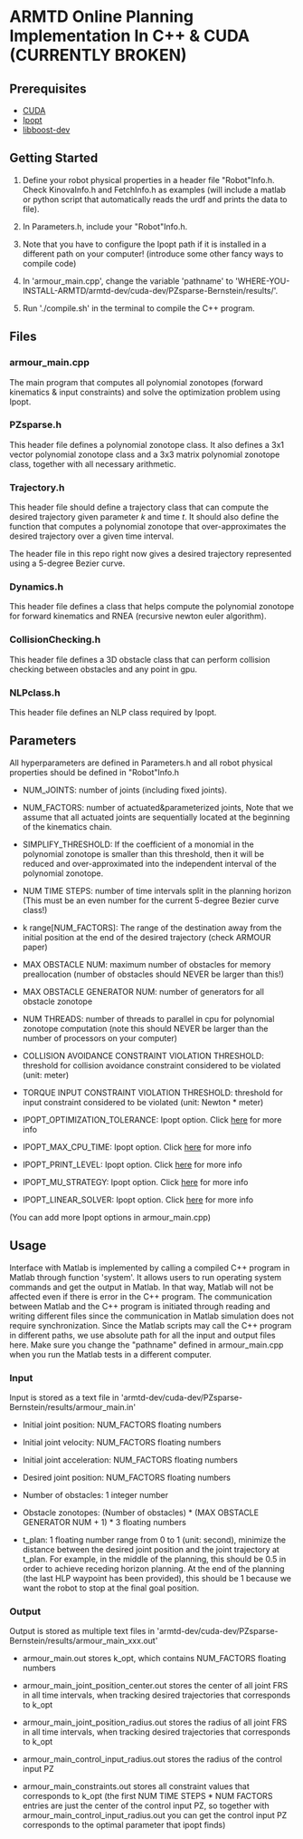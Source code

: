 # ARMTD Online Planning Implementation In C++ & CUDA (CURRENTLY BROKEN)

## Prerequisites
* [CUDA](https://developer.nvidia.com/cuda-downloads)
* [Ipopt](https://coin-or.github.io/Ipopt/INSTALL.html)
* [libboost-dev](https://www.boost.org/)

## Getting Started
1. Define your robot physical properties in a header file "Robot"Info.h. Check KinovaInfo.h and FetchInfo.h as examples (will include a matlab or python script that automatically reads the urdf and prints the data to file).

2. In Parameters.h, include your "Robot"Info.h.

3. Note that you have to configure the Ipopt path if it is installed in a different path on your computer! (introduce some other fancy ways to compile code)

4. In 'armour_main.cpp', change the variable 'pathname' to 'WHERE-YOU-INSTALL-ARMTD/armtd-dev/cuda-dev/PZsparse-Bernstein/results/'.

5. Run './compile.sh' in the terminal to compile the C++ program.

## Files
### armour_main.cpp
The main program that computes all polynomial zonotopes (forward kinematics & input constraints) and solve the optimization problem using Ipopt.

### PZsparse.h
This header file defines a polynomial zonotope class. It also defines a 3x1 vector polynomial zonotope class and a 3x3 matrix polynomial zonotope class, together with all necessary arithmetic.

### Trajectory.h
This header file should define a trajectory class that can compute the desired trajectory given parameter _k_ and time _t_. It should also define the function that computes a polynomial zonotope that over-approximates the desired trajectory over a given time interval.

The header file in this repo right now gives a desired trajectory represented using a 5-degree Bezier curve.

### Dynamics.h
This header file defines a class that helps compute the polynomial zonotope for forward kinematics and RNEA (recursive newton euler algorithm).

### CollisionChecking.h
This header file defines a 3D obstacle class that can perform collision checking between obstacles and any point in gpu.

### NLPclass.h
This header file defines an NLP class required by Ipopt. 

## Parameters
All hyperparameters are defined in Parameters.h and all robot physical properties should be defined in "Robot"Info.h

* NUM_JOINTS: number of joints (including fixed joints).

* NUM_FACTORS: number of actuated&parameterized joints, Note that we assume that all actuated joints are sequentially located at the beginning of the kinematics chain.

* SIMPLIFY_THRESHOLD: If the coefficient of a monomial in the polynomial zonotope is smaller than this threshold, then it will be reduced and over-approximated into the independent interval of the polynomial zonotope.

* NUM TIME STEPS: number of time intervals split in the planning horizon (This must be an even number for the current 5-degree Bezier curve class!)

* k range[NUM_FACTORS]: The range of the destination away from the initial position at the end of the desired trajectory (check ARMOUR paper)

* MAX OBSTACLE NUM: maximum number of obstacles for memory preallocation (number of obstacles should NEVER be larger than this!)

* MAX OBSTACLE GENERATOR NUM: number of generators for all obstacle zonotope

* NUM THREADS: number of threads to parallel in cpu for polynomial zonotope computation (note this should NEVER be larger than the number of processors on your computer)

* COLLISION AVOIDANCE CONSTRAINT VIOLATION THRESHOLD: threshold for collision avoidance constraint considered to be violated (unit: meter)

* TORQUE INPUT CONSTRAINT VIOLATION THRESHOLD: threshold for input constraint considered to be violated (unit: Newton * meter)

* IPOPT_OPTIMIZATION_TOLERANCE: Ipopt option. Click [here](https://coin-or.github.io/Ipopt/OPTIONS.html#OPT_tol) for more info

* IPOPT_MAX_CPU_TIME: Ipopt option. Click [here](https://coin-or.github.io/Ipopt/OPTIONS.html#OPT_max_cpu_time) for more info

* IPOPT_PRINT_LEVEL: Ipopt option. Click [here](https://coin-or.github.io/Ipopt/OPTIONS.html#OPT_print_level) for more info

* IPOPT_MU_STRATEGY: Ipopt option. Click [here](https://coin-or.github.io/Ipopt/OPTIONS.html#OPT_mu_strategy) for more info

* IPOPT_LINEAR_SOLVER: Ipopt option. Click [here](https://coin-or.github.io/Ipopt/OPTIONS.html#OPT_linear_solver) for more info

(You can add more Ipopt options in armour_main.cpp)

## Usage
Interface with Matlab is implemented by calling a compiled C++ program in Matlab through function 'system'.
It allows users to run operating system commands and get the output in Matlab.
In that way, Matlab will not be affected even if there is error in the C++ program.
The communication between Matlab and the C++ program is initiated through reading and writing different files since the communication in Matlab simulation does not require synchronization.
Since the Matlab scripts may call the C++ program in different paths, we use absolute path for all the input and output files here.
Make sure you change the "pathname" defined in armour_main.cpp when you run the Matlab tests in a different computer.

### Input
Input is stored as a text file in 'armtd-dev/cuda-dev/PZsparse-Bernstein/results/armour_main.in'

* Initial joint position: NUM_FACTORS floating numbers

* Initial joint velocity: NUM_FACTORS floating numbers

* Initial joint acceleration: NUM_FACTORS floating numbers

* Desired joint position: NUM_FACTORS floating numbers

* Number of obstacles: 1 integer number

* Obstacle zonotopes: (Number of obstacles) * (MAX OBSTACLE GENERATOR NUM + 1) * 3 floating numbers

* t_plan: 1 floating number range from 0 to 1 (unit: second), minimize the distance between the desired joint position and the joint trajectory at t_plan. For example, in the middle of the planning, this should be 0.5 in order to achieve receding horizon planning. At the end of the planning (the last HLP waypoint has been provided), this should be 1 because we want the robot to stop at the final goal position.

### Output
Output is stored as multiple text files in 'armtd-dev/cuda-dev/PZsparse-Bernstein/results/armour_main_xxx.out'

* armour_main.out stores k_opt, which contains NUM_FACTORS floating numbers

* armour_main_joint_position_center.out stores the center of all joint FRS in all time intervals, when tracking desired trajectories that corresponds to k_opt

* armour_main_joint_position_radius.out stores the radius of all joint FRS in all time intervals, when tracking desired trajectories that corresponds to k_opt

* armour_main_control_input_radius.out stores the radius of the control input PZ

* armour_main_constraints.out stores all constraint values that corresponds to k_opt (the first NUM TIME STEPS * NUM FACTORS entries are just the center of the control input PZ, so together with armour_main_control_input_radius.out you can get the control input PZ corresponds to the optimal parameter that ipopt finds)

